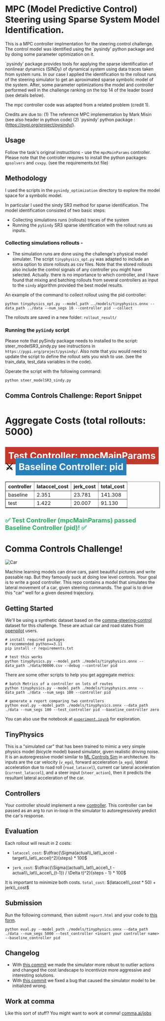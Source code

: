 # MPC (Model Predictive Control) Steering using Sparse System Model Identification.

This is a MPC controller implmentation for the steering control challenge. The control model was identified using the `pysindy' python package and by doing some parameter optimization on it.

`pysindy' package provides tools for applying the sparse identification of nonlinear
dynamics (SINDy) of dynamical system using data traces taken from system runs. In our case I applied the identification to the rollout runs of the steering simulator to get an aproximated sparse symbolic model of the system. After, some parameter optimizations the model and controller performed well in the challenge ranking on the top 14 of the leader board (see details below).

The mpc controller code was adapted from a related problem (credit 1). 

Credits are due to:
  (1) The reference MPC implementation by Mark Misin (see also header in python code)
  (2) `pysindy' python package : (https://pypi.org/project/pysindy/).

## Usage
Follow the task's original instructions - use the `mpcMainParams` controller. Please note that the controller requires to install the python packages: `qpsolvers` and `cvxpy`. (see the requirements.txt file) 


## Methodology
I used the scripts in the `pysindy_optimization` directory to explore the model space for a symbolic model. 
<!--Also are scripts used to search model parameters that would optimize the controller.-->
In particular I used the sindy SR3 method for sparse identification. The model identification consisted of 
two basic steps:
* Collecting simulations runs (rollouts) traces of the system  
* Running the `pySindy` SR3 sparse identification with the rollout runs as inputs.

### Collecting simulations rollouts - 
- The simulation runs are done using the challenge's physical model simulater. The script `tinyphysics_opt.py` was adapted to include an extra option to store rollouts as csv files. Note that the
stored rollouts also include the control signals of any controller you might have selected. Actually. there is no importance to which controller, and I have found that mixing and batching rollouts from several controllers as input to the `sindy` algorithm provided the best model results.

An example of the command to collect rollout using the pid controller:

```
python tinyphysics_opt.py --model_path ../models/tinyphysics.onnx --data_path ../data --num_segs 10 --controller pid --collect
```
The rollouts are saved in a new folder: `rollout_result/`

### Running the `pySindy` script

Please note that pySindy package needs to installed to the script: steer_modelSR3_sindy.py
see instructions in `https://pypi.org/project/pysindy/`.
Also note that you would need to update the script to define the rollout sets you wish to use. (see the train_data, test_data variables in the code).

Operate the script with the following command:
```
python steer_modelSR3_sindy.py
```


## Comma Controls Challenge: Report Snippet

<body>
<h3 style="font-size: 30px; margin-top: 50px">Aggregate Costs (total rollouts: 5000)</h2>
<h3 style="font-size: 30px;"><span style="background: #c0392b; color: #fff; padding: 10px">Test Controller: mpcMainParams</span> ⚔️ <span style="background: #2980b9; color: #fff; padding: 10px">Baseline Controller: pid</span></h3>
<table border="1" class="dataframe">
  <thead>
    <tr style="text-align: right;">
      <th>controller</th>
      <th>lataccel_cost</th>
      <th>jerk_cost</th>
      <th>total_cost</th>
    </tr>
  </thead>
  <tbody>
    <tr>
      <td>baseline</td>
      <td>2.351</td>
      <td>23.781</td>
      <td>141.308</td>
    </tr>
    <tr>
      <td>test</td>
      <td>1.422</td>
      <td>20.007</td>
      <td>91.130</td>
    </tr>
  </tbody>
</table>
<h3 style="font-size: 20px; color: #27ae60"> ✅ Test Controller (mpcMainParams) passed Baseline Controller (pid)! ✅ </h3>
</body>


# Comma Controls Challenge!
![Car](./imgs/car.jpg)

Machine learning models can drive cars, paint beautiful pictures and write passable rap. But they famously suck at doing low level controls. Your goal is to write a good controller. This repo contains a model that simulates the lateral movement of a car, given steering commands. The goal is to drive this "car" well for a given desired trajectory.


## Getting Started
We'll be using a synthetic dataset based on the [comma-steering-control](https://github.com/commaai/comma-steering-control) dataset for this challenge. These are actual car and road states from [openpilot](https://github.com/commaai/openpilot) users.

```
# install required packages
# recommended python==3.11
pip install -r requirements.txt

# test this works
python tinyphysics.py --model_path ./models/tinyphysics.onnx --data_path ./data/00000.csv --debug --controller pid 
```

There are some other scripts to help you get aggregate metrics: 
```
# batch Metrics of a controller on lots of routes
python tinyphysics.py --model_path ./models/tinyphysics.onnx --data_path ./data --num_segs 100 --controller pid

# generate a report comparing two controllers
python eval.py --model_path ./models/tinyphysics.onnx --data_path ./data --num_segs 100 --test_controller pid --baseline_controller zero

```
You can also use the notebook at [`experiment.ipynb`](https://github.com/commaai/controls_challenge/blob/master/experiment.ipynb) for exploration.

## TinyPhysics
This is a "simulated car" that has been trained to mimic a very simple physics model (bicycle model) based simulator, given realistic driving noise. It is an autoregressive model similar to [ML Controls Sim](https://blog.comma.ai/096release/#ml-controls-sim) in architecture. Its inputs are the car velocity (`v_ego`), forward acceleration (`a_ego`), lateral acceleration due to road roll (`road_lataccel`), current car lateral acceleration (`current_lataccel`), and a steer input (`steer_action`), then it predicts the resultant lateral acceleration of the car.


## Controllers
Your controller should implement a new [controller](https://github.com/commaai/controls_challenge/tree/master/controllers). This controller can be passed as an arg to run in-loop in the simulator to autoregressively predict the car's response.


## Evaluation
Each rollout will result in 2 costs:
- `lataccel_cost`: $\dfrac{\Sigma(actual\\_lat\\_accel - target\\_lat\\_accel)^2}{steps} * 100$

- `jerk_cost`: $\dfrac{\Sigma((actual\\_lat\\_accel\_t - actual\\_lat\\_accel\_{t-1}) / \Delta t)^2}{steps - 1} * 100$

It is important to minimize both costs. `total_cost`: $(lataccel\\_cost * 50) + jerk\\_cost$

## Submission
Run the following command, then submit `report.html` and your code to [this form](https://forms.gle/US88Hg7UR6bBuW3BA).

```
python eval.py --model_path ./models/tinyphysics.onnx --data_path ./data --num_segs 5000 --test_controller <insert your controller name> --baseline_controller pid
```

## Changelog
- With [this commit](https://github.com/commaai/controls_challenge/commit/fdafbc64868b70d6ec9c305ab5b52ec501ea4e4f) we made the simulator more robust to outlier actions and changed the cost landscape to incentivize more aggressive and interesting solutions.
- With [this commit](https://github.com/commaai/controls_challenge/commit/4282a06183c10d2f593fc891b6bc7a0859264e88) we fixed a bug that caused the simulator model to be initialized wrong.

## Work at comma

Like this sort of stuff? You might want to work at comma!
[comma.ai/jobs](https://comma.ai/jobs)
